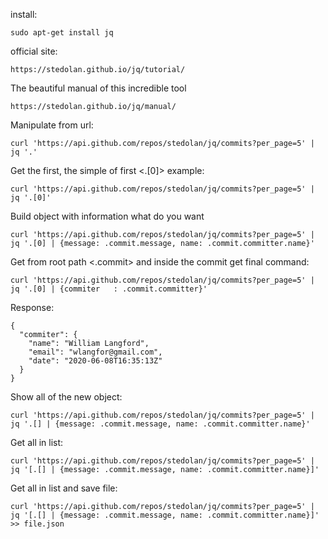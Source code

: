 
install:
```
sudo apt-get install jq
```

official site:
```
https://stedolan.github.io/jq/tutorial/
```

The beautiful manual of this incredible tool

```
https://stedolan.github.io/jq/manual/
```

Manipulate from url:
```
curl 'https://api.github.com/repos/stedolan/jq/commits?per_page=5' | jq '.'
```

Get the first, the simple of first <.[0]> example:
```
curl 'https://api.github.com/repos/stedolan/jq/commits?per_page=5' | jq '.[0]'
```

Build object with information what do you want
```
curl 'https://api.github.com/repos/stedolan/jq/commits?per_page=5' | jq '.[0] | {message: .commit.message, name: .commit.committer.name}'
```

Get from root path <.commit> and inside the commit get <commiter> final command:
```
curl 'https://api.github.com/repos/stedolan/jq/commits?per_page=5' | jq '.[0] | {commiter   : .commit.committer}'
```

Response:
```
{
  "commiter": {
    "name": "William Langford",
    "email": "wlangfor@gmail.com",
    "date": "2020-06-08T16:35:13Z"
  }
}
```

Show all of the new object:
```
curl 'https://api.github.com/repos/stedolan/jq/commits?per_page=5' | jq '.[] | {message: .commit.message, name: .commit.committer.name}'
```

Get all in list:
```
curl 'https://api.github.com/repos/stedolan/jq/commits?per_page=5' | jq '[.[] | {message: .commit.message, name: .commit.committer.name}]'
```

Get all in list and save file:
```
curl 'https://api.github.com/repos/stedolan/jq/commits?per_page=5' | jq '[.[] | {message: .commit.message, name: .commit.committer.name}]' >> file.json
```



